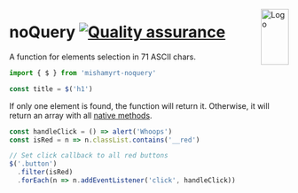 <img src="https://mishamyrt.github.io/noquery/logo.svg" align="right"
     alt="Logo" width="50" height="101">

# noQuery [![Quality assurance](https://github.com/mishamyrt/noquery/actions/workflows/qa.yaml/badge.svg)](https://github.com/mishamyrt/noquery/actions/workflows/qa.yaml)

A function for elements selection in 71 ASCII chars.

```js
import { $ } from 'mishamyrt-noquery'

const title = $('h1')
```

If only one element is found, the function will return it. Otherwise, it will return an array with all [native methods](https://developer.mozilla.org/en-US/docs/Web/JavaScript/Reference/Global_Objects/Array).

```js
const handleClick = () => alert('Whoops')
const isRed = n => n.classList.contains('__red')

// Set click callback to all red buttons
$('.button')
  .filter(isRed)
  .forEach(n => n.addEventListener('click', handleClick))
```

[ci]: https://travis-ci.com/mishamyrt/noquery

